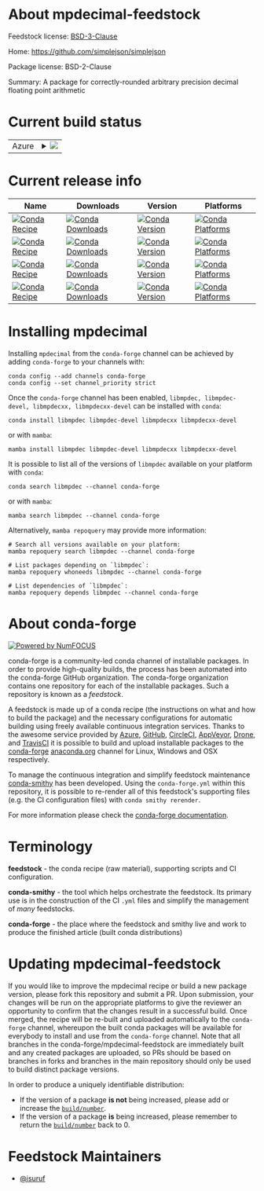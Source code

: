 About mpdecimal-feedstock
=========================

Feedstock license: [BSD-3-Clause](https://github.com/conda-forge/mpdecimal-feedstock/blob/main/LICENSE.txt)

Home: https://github.com/simplejson/simplejson

Package license: BSD-2-Clause

Summary: A package for correctly-rounded arbitrary precision decimal floating point arithmetic

Current build status
====================


<table>
    
  <tr>
    <td>Azure</td>
    <td>
      <details>
        <summary>
          <a href="https://dev.azure.com/conda-forge/feedstock-builds/_build/latest?definitionId=23126&branchName=main">
            <img src="https://dev.azure.com/conda-forge/feedstock-builds/_apis/build/status/mpdecimal-feedstock?branchName=main">
          </a>
        </summary>
        <table>
          <thead><tr><th>Variant</th><th>Status</th></tr></thead>
          <tbody><tr>
              <td>linux_64</td>
              <td>
                <a href="https://dev.azure.com/conda-forge/feedstock-builds/_build/latest?definitionId=23126&branchName=main">
                  <img src="https://dev.azure.com/conda-forge/feedstock-builds/_apis/build/status/mpdecimal-feedstock?branchName=main&jobName=linux&configuration=linux%20linux_64_" alt="variant">
                </a>
              </td>
            </tr><tr>
              <td>linux_aarch64</td>
              <td>
                <a href="https://dev.azure.com/conda-forge/feedstock-builds/_build/latest?definitionId=23126&branchName=main">
                  <img src="https://dev.azure.com/conda-forge/feedstock-builds/_apis/build/status/mpdecimal-feedstock?branchName=main&jobName=linux&configuration=linux%20linux_aarch64_" alt="variant">
                </a>
              </td>
            </tr><tr>
              <td>linux_ppc64le</td>
              <td>
                <a href="https://dev.azure.com/conda-forge/feedstock-builds/_build/latest?definitionId=23126&branchName=main">
                  <img src="https://dev.azure.com/conda-forge/feedstock-builds/_apis/build/status/mpdecimal-feedstock?branchName=main&jobName=linux&configuration=linux%20linux_ppc64le_" alt="variant">
                </a>
              </td>
            </tr><tr>
              <td>osx_64</td>
              <td>
                <a href="https://dev.azure.com/conda-forge/feedstock-builds/_build/latest?definitionId=23126&branchName=main">
                  <img src="https://dev.azure.com/conda-forge/feedstock-builds/_apis/build/status/mpdecimal-feedstock?branchName=main&jobName=osx&configuration=osx%20osx_64_" alt="variant">
                </a>
              </td>
            </tr><tr>
              <td>osx_arm64</td>
              <td>
                <a href="https://dev.azure.com/conda-forge/feedstock-builds/_build/latest?definitionId=23126&branchName=main">
                  <img src="https://dev.azure.com/conda-forge/feedstock-builds/_apis/build/status/mpdecimal-feedstock?branchName=main&jobName=osx&configuration=osx%20osx_arm64_" alt="variant">
                </a>
              </td>
            </tr>
          </tbody>
        </table>
      </details>
    </td>
  </tr>
</table>

Current release info
====================

| Name | Downloads | Version | Platforms |
| --- | --- | --- | --- |
| [![Conda Recipe](https://img.shields.io/badge/recipe-libmpdec-green.svg)](https://anaconda.org/conda-forge/libmpdec) | [![Conda Downloads](https://img.shields.io/conda/dn/conda-forge/libmpdec.svg)](https://anaconda.org/conda-forge/libmpdec) | [![Conda Version](https://img.shields.io/conda/vn/conda-forge/libmpdec.svg)](https://anaconda.org/conda-forge/libmpdec) | [![Conda Platforms](https://img.shields.io/conda/pn/conda-forge/libmpdec.svg)](https://anaconda.org/conda-forge/libmpdec) |
| [![Conda Recipe](https://img.shields.io/badge/recipe-libmpdec--devel-green.svg)](https://anaconda.org/conda-forge/libmpdec-devel) | [![Conda Downloads](https://img.shields.io/conda/dn/conda-forge/libmpdec-devel.svg)](https://anaconda.org/conda-forge/libmpdec-devel) | [![Conda Version](https://img.shields.io/conda/vn/conda-forge/libmpdec-devel.svg)](https://anaconda.org/conda-forge/libmpdec-devel) | [![Conda Platforms](https://img.shields.io/conda/pn/conda-forge/libmpdec-devel.svg)](https://anaconda.org/conda-forge/libmpdec-devel) |
| [![Conda Recipe](https://img.shields.io/badge/recipe-libmpdecxx-green.svg)](https://anaconda.org/conda-forge/libmpdecxx) | [![Conda Downloads](https://img.shields.io/conda/dn/conda-forge/libmpdecxx.svg)](https://anaconda.org/conda-forge/libmpdecxx) | [![Conda Version](https://img.shields.io/conda/vn/conda-forge/libmpdecxx.svg)](https://anaconda.org/conda-forge/libmpdecxx) | [![Conda Platforms](https://img.shields.io/conda/pn/conda-forge/libmpdecxx.svg)](https://anaconda.org/conda-forge/libmpdecxx) |
| [![Conda Recipe](https://img.shields.io/badge/recipe-libmpdecxx--devel-green.svg)](https://anaconda.org/conda-forge/libmpdecxx-devel) | [![Conda Downloads](https://img.shields.io/conda/dn/conda-forge/libmpdecxx-devel.svg)](https://anaconda.org/conda-forge/libmpdecxx-devel) | [![Conda Version](https://img.shields.io/conda/vn/conda-forge/libmpdecxx-devel.svg)](https://anaconda.org/conda-forge/libmpdecxx-devel) | [![Conda Platforms](https://img.shields.io/conda/pn/conda-forge/libmpdecxx-devel.svg)](https://anaconda.org/conda-forge/libmpdecxx-devel) |

Installing mpdecimal
====================

Installing `mpdecimal` from the `conda-forge` channel can be achieved by adding `conda-forge` to your channels with:

```
conda config --add channels conda-forge
conda config --set channel_priority strict
```

Once the `conda-forge` channel has been enabled, `libmpdec, libmpdec-devel, libmpdecxx, libmpdecxx-devel` can be installed with `conda`:

```
conda install libmpdec libmpdec-devel libmpdecxx libmpdecxx-devel
```

or with `mamba`:

```
mamba install libmpdec libmpdec-devel libmpdecxx libmpdecxx-devel
```

It is possible to list all of the versions of `libmpdec` available on your platform with `conda`:

```
conda search libmpdec --channel conda-forge
```

or with `mamba`:

```
mamba search libmpdec --channel conda-forge
```

Alternatively, `mamba repoquery` may provide more information:

```
# Search all versions available on your platform:
mamba repoquery search libmpdec --channel conda-forge

# List packages depending on `libmpdec`:
mamba repoquery whoneeds libmpdec --channel conda-forge

# List dependencies of `libmpdec`:
mamba repoquery depends libmpdec --channel conda-forge
```


About conda-forge
=================

[![Powered by
NumFOCUS](https://img.shields.io/badge/powered%20by-NumFOCUS-orange.svg?style=flat&colorA=E1523D&colorB=007D8A)](https://numfocus.org)

conda-forge is a community-led conda channel of installable packages.
In order to provide high-quality builds, the process has been automated into the
conda-forge GitHub organization. The conda-forge organization contains one repository
for each of the installable packages. Such a repository is known as a *feedstock*.

A feedstock is made up of a conda recipe (the instructions on what and how to build
the package) and the necessary configurations for automatic building using freely
available continuous integration services. Thanks to the awesome service provided by
[Azure](https://azure.microsoft.com/en-us/services/devops/), [GitHub](https://github.com/),
[CircleCI](https://circleci.com/), [AppVeyor](https://www.appveyor.com/),
[Drone](https://cloud.drone.io/welcome), and [TravisCI](https://travis-ci.com/)
it is possible to build and upload installable packages to the
[conda-forge](https://anaconda.org/conda-forge) [anaconda.org](https://anaconda.org/)
channel for Linux, Windows and OSX respectively.

To manage the continuous integration and simplify feedstock maintenance
[conda-smithy](https://github.com/conda-forge/conda-smithy) has been developed.
Using the ``conda-forge.yml`` within this repository, it is possible to re-render all of
this feedstock's supporting files (e.g. the CI configuration files) with ``conda smithy rerender``.

For more information please check the [conda-forge documentation](https://conda-forge.org/docs/).

Terminology
===========

**feedstock** - the conda recipe (raw material), supporting scripts and CI configuration.

**conda-smithy** - the tool which helps orchestrate the feedstock.
                   Its primary use is in the construction of the CI ``.yml`` files
                   and simplify the management of *many* feedstocks.

**conda-forge** - the place where the feedstock and smithy live and work to
                  produce the finished article (built conda distributions)


Updating mpdecimal-feedstock
============================

If you would like to improve the mpdecimal recipe or build a new
package version, please fork this repository and submit a PR. Upon submission,
your changes will be run on the appropriate platforms to give the reviewer an
opportunity to confirm that the changes result in a successful build. Once
merged, the recipe will be re-built and uploaded automatically to the
`conda-forge` channel, whereupon the built conda packages will be available for
everybody to install and use from the `conda-forge` channel.
Note that all branches in the conda-forge/mpdecimal-feedstock are
immediately built and any created packages are uploaded, so PRs should be based
on branches in forks and branches in the main repository should only be used to
build distinct package versions.

In order to produce a uniquely identifiable distribution:
 * If the version of a package **is not** being increased, please add or increase
   the [``build/number``](https://docs.conda.io/projects/conda-build/en/latest/resources/define-metadata.html#build-number-and-string).
 * If the version of a package **is** being increased, please remember to return
   the [``build/number``](https://docs.conda.io/projects/conda-build/en/latest/resources/define-metadata.html#build-number-and-string)
   back to 0.

Feedstock Maintainers
=====================

* [@isuruf](https://github.com/isuruf/)

